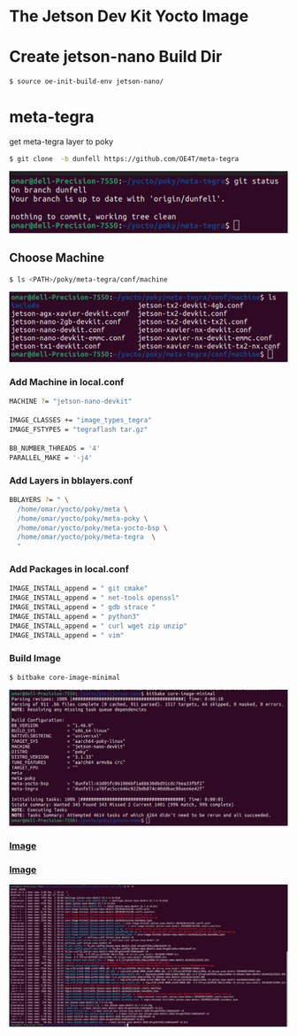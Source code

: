 # The Jetson Dev Kit Yocto Image

# Create jetson-nano Build Dir

```bash
$ source oe-init-build-env jetson-nano/
```

# meta-tegra
get meta-tegra layer to poky
```bash
$ git clone  -b dunfell https://github.com/OE4T/meta-tegra 
```
![meta_tegra](./meta_tegra.jpg)


## Choose Machine
```bash
$ ls <PATH>/poky/meta-tegra/conf/machine
```
![machine.jpg](./machine.jpg)

### Add Machine in local.conf
```bash
MACHINE ?= "jetson-nano-devkit"

IMAGE_CLASSES += "image_types_tegra"
IMAGE_FSTYPES = "tegraflash tar.gz"

BB_NUMBER_THREADS = '4'
PARALLEL_MAKE = '-j4'
```

### Add Layers in bblayers.conf
```bash
BBLAYERS ?= " \
  /home/omar/yocto/poky/meta \
  /home/omar/yocto/poky/meta-poky \
  /home/omar/yocto/poky/meta-yocto-bsp \
  /home/omar/yocto/poky/meta-tegra  \
  "
```
### Add Packages in local.conf
```bash
IMAGE_INSTALL_append = " git cmake"
IMAGE_INSTALL_append = " net-tools openssl"
IMAGE_INSTALL_append = " gdb strace "
IMAGE_INSTALL_append = " python3"
IMAGE_INSTALL_append = " curl wget zip unzip"
IMAGE_INSTALL_append = " vim"
```

### Build Image

```bash
$ bitbake core-image-minimal
```

![bitbake-core-image-minimal.jpg](./bitbake-core-image-minimal.jpg)

### [Image](https://drive.google.com/file/d/17k17zc1neGpLubx36K-3aJpiZZwrTem7/view?usp=sharing)
### [Image](https://drive.google.com/file/d/17QFVisGBHxF3XZkkHXv5RJL7mdpoHNzQ/view?usp=sharing)

![image](./image.jpg)

